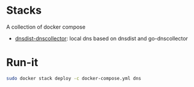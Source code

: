 # Stacks

A collection of docker compose

- [dnsdist-dnscollector](./dnsdist-dnscollector): local dns based on dnsdist and go-dnscollector

# Run-it

```bash
sudo docker stack deploy -c docker-compose.yml dns
```
